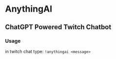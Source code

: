 # AnythingAI #
## ChatGPT Powered Twitch Chatbot ##

### Usage ###
in twitch chat type: `!anythingai <message>`
